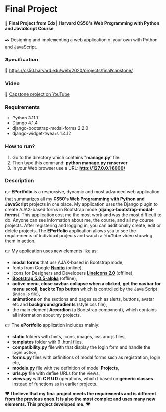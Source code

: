 # Final Project

#### 📘 Final Project from Edx | Harvard CS50's Web Programming with Python and JavaScript Course

✒️ Designing and implementing a web application of your own with Python and JavaScript.

### Specification

🚀 https://cs50.harvard.edu/web/2020/projects/final/capstone/

### Video

🚀 [Capstone project on YouTube](https://youtu.be/v4welsQW_2Q)

### Requirements

* Python 3.11.1
* Django 4.1.4
* django-bootstrap-modal-forms 2.2.0 
* django-widget-tweaks 1.4.12

### How to run? 
1. Go to the directory which contains "__manage.py__" file. 
2. Then type this command: __python manage.py runserver__
3. In your Web browser use a URL: __http://127.0.0.1:8000/__

### Description

👉 __EPortfolio__ is a responsive, dynamic and most advanced web application that summarizes all my __CS50's Web Programming with Python and JavaScript__ projects in one place. 
My application uses the Django plugin to create AJAX-based forms in Bootstrap mode (__django-bootstrap-modal-forms__).
This application cost me the most work and was the most difficult to do. Anyone can see information about me, the course, and all my course projects. 
After registering and logging in, you can additionally create, edit or delete projects. The __EPortfolio__ application allows you to see the requirements of individual projects and watch a YouTube video showing them in action.

👉 My application uses new elements like as:
* __modal forms__ that use AJAX-based in Bootstrap mode,
* fonts from Google [__Nunito__](https://fonts.googleapis.com/css2?family=Nunito:wght@400;600;700;800) (online),
* icons for Designers and Developers [__Lineicons 2.0__](https://lineicons.com/) (offline),
* [__Bootstrap 5.0.5-alpha__](https://blog.getbootstrap.com/2020/06/16/bootstrap-5-alpha/) (offline),
* __active menu__, __close navbar-collapse when a clicked__, __get the navbar for menu scroll__, __back to Top button__ which is controlled by the Java Script (index.js file),
* __animations__ on the sections and pages such as alerts, buttons, avatar etc and __background gradients__ (style.css file),
* the main element **Accordion** (a Bootstrap component), which contains all information about my projects.

👉 The **ePortfolio** application includes mainly:
* __static__ folders with fonts, icons, images, css and js files, 
* __templates__ folder with 9 .html files,
* __compatibility.py__ file with that display the login form and handle the login action,
* __forms.py__ files with definitions of modal forms such as registration, login etc,
* __models.py__ file with the definition of model __Projects__,
* __urls.py__ file with define URLs for the views,
* __views.py__ with **C R U D** operations, which I based on __generic classes__ instead of functions as in earlier projects.  

❤️ __I believe that my final project meets the requirements and is different from the previous ones.
It is also the most complex and uses many new elements. This project developed me.__ ❤️

